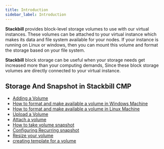 ```yaml
---
title: Introduction
sidebar_label: Introduction
---
```


**Stackbill** provides block-level storage volumes to use with our virtual instances. These volumes can be attached to your virtual instance which makes its data and file system available for your nodes. If your instance is running on Linux or windows, then you can mount this volume and format the storage based on your file system.

**Stackbill** block storage can be useful when your storage needs get increased more than your computing demands, Since these block storage volumes are directly connected to your virtual instance.

## Storage And Snapshot in Stackbill CMP

- [Adding a Volume](./volume#adding-a-volume-in-stackbill-cmp)
- [How to format and make available a volume in Windows Machine](./volume#how-to-format-and-make-available-a--volume-in-windows-machine)
- [How to format and make available a volume in Linux Machine](./volume#upload-a-volume)
- [Upload a Volume](./volume#upload-a-volume)
- [Attach a volume](./volume#attach-a-volume)
- [How to take volume snapshot](./volume#how-to-take-volume-snapshot)
- [Configuring Recurring snapshot](./volume#configuring-recurring-snapshot)
- [Resize your volume](http://localhost:3000/docs/StorageAndSnapshot/volume#resize-your-volume)
- [creating template for a volume](./volume#creating-template-for-a-volume)
